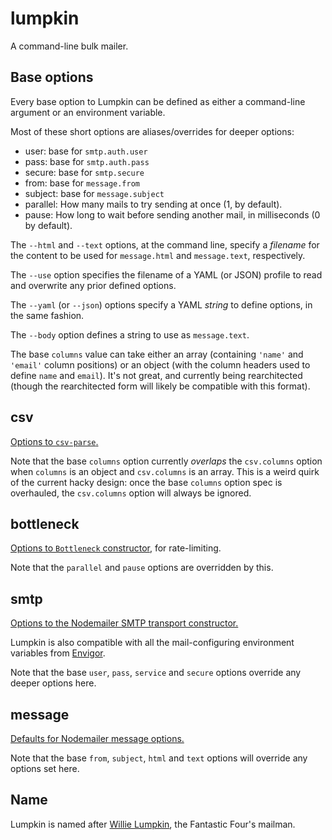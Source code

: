 # lumpkin

A command-line bulk mailer.

## Base options

Every base option to Lumpkin can be defined as either a command-line argument or an environment variable.

Most of these short options are aliases/overrides for deeper options:

- user: base for `smtp.auth.user`
- pass: base for `smtp.auth.pass`
- secure: base for `smtp.secure`
- from: base for `message.from`
- subject: base for `message.subject`
- parallel: How many mails to try sending at once (1, by default).
- pause: How long to wait before sending another mail, in milliseconds (0 by default).

The `--html` and `--text` options, at the command line, specify a *filename* for the content to be used for `message.html` and `message.text`, respectively.

The `--use` option specifies the filename of a YAML (or JSON) profile to read and overwrite any prior defined options.

The `--yaml` (or `--json`) options specify a YAML *string* to define options, in the same fashion.

The `--body` option defines a string to use as `message.text`.

The base `columns` value can take either an array (containing `'name'` and `'email'` column positions) or an object (with the column headers used to define `name` and `email`). It's not great, and currently being rearchitected (though the rearchitected form will likely be compatible with this format).

## csv

[Options to `csv-parse`.](https://csv.js.org/parse/options/)

Note that the base `columns` option currently *overlaps* the `csv.columns` option when `columns` is an object and `csv.columns` is an array. This is a weird quirk of the current hacky design: once the base `columns` option spec is overhauled, the `csv.columns` option will always be ignored.

## bottleneck

[Options to `Bottleneck` constructor](https://github.com/SGrondin/bottleneck#constructor), for rate-limiting.

Note that the `parallel` and `pause` options are overridden by this.

## smtp

[Options to the Nodemailer SMTP transport constructor.](https://nodemailer.com/smtp/)

Lumpkin is also compatible with all the mail-configuring environment variables from [Envigor](https://github.com/stuartpb/envigor).

Note that the base `user`, `pass`, `service` and `secure` options override any deeper options here.

## message

[Defaults for Nodemailer message options.](https://nodemailer.com/message/)

Note that the base `from`, `subject`, `html` and `text` options will override any options set here.

## Name

Lumpkin is named after [Willie Lumpkin](https://en.wikipedia.org/wiki/Willie_Lumpkin), the Fantastic Four's mailman.

